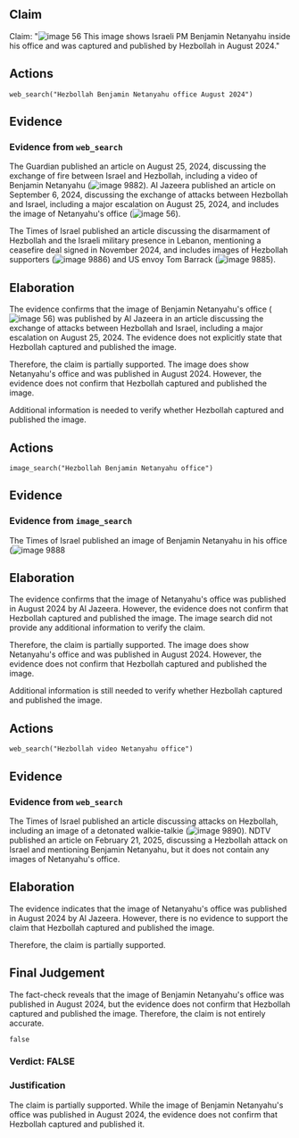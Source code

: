 ## Claim
Claim: "![image 56](media/87.jpg) This image shows Israeli PM Benjamin Netanyahu inside his office and was captured and published by Hezbollah in August 2024."

## Actions
```
web_search("Hezbollah Benjamin Netanyahu office August 2024")
```

## Evidence
### Evidence from `web_search`
The Guardian published an article on August 25, 2024, discussing the exchange of fire between Israel and Hezbollah, including a video of Benjamin Netanyahu (![image 9882](media/2025-08-30_01-15-1756516550-465033.jpg)). Al Jazeera published an article on September 6, 2024, discussing the exchange of attacks between Hezbollah and Israel, including a major escalation on August 25, 2024, and includes the image of Netanyahu's office (![image 56](media/87.jpg)).

The Times of Israel published an article discussing the disarmament of Hezbollah and the Israeli military presence in Lebanon, mentioning a ceasefire deal signed in November 2024, and includes images of Hezbollah supporters (![image 9886](media/2025-08-30_01-15-1756516558-658395.jpg)) and US envoy Tom Barrack (![image 9885](media/2025-08-30_01-15-1756516558-026984.jpg)).


## Elaboration
The evidence confirms that the image of Benjamin Netanyahu's office (![image 56](media/87.jpg)) was published by Al Jazeera in an article discussing the exchange of attacks between Hezbollah and Israel, including a major escalation on August 25, 2024. The evidence does not explicitly state that Hezbollah captured and published the image.

Therefore, the claim is partially supported. The image does show Netanyahu's office and was published in August 2024. However, the evidence does not confirm that Hezbollah captured and published the image.

Additional information is needed to verify whether Hezbollah captured and published the image.


## Actions
```
image_search("Hezbollah Benjamin Netanyahu office")
```

## Evidence
### Evidence from `image_search`
The Times of Israel published an image of Benjamin Netanyahu in his office (![image 9888](media/2025-08-30_01-16-1756516581-745029.jpg)

## Elaboration
The evidence confirms that the image of Netanyahu's office was published in August 2024 by Al Jazeera. However, the evidence does not confirm that Hezbollah captured and published the image. The image search did not provide any additional information to verify the claim.

Therefore, the claim is partially supported. The image does show Netanyahu's office and was published in August 2024. However, the evidence does not confirm that Hezbollah captured and published the image.

Additional information is still needed to verify whether Hezbollah captured and published the image.


## Actions
```
web_search("Hezbollah video Netanyahu office")
```

## Evidence
### Evidence from `web_search`
The Times of Israel published an article discussing attacks on Hezbollah, including an image of a detonated walkie-talkie (![image 9890](media/2025-08-30_01-16-1756516602-757348.jpg)). NDTV published an article on February 21, 2025, discussing a Hezbollah attack on Israel and mentioning Benjamin Netanyahu, but it does not contain any images of Netanyahu's office.


## Elaboration
The evidence indicates that the image of Netanyahu's office was published in August 2024 by Al Jazeera. However, there is no evidence to support the claim that Hezbollah captured and published the image.

Therefore, the claim is partially supported.


## Final Judgement
The fact-check reveals that the image of Benjamin Netanyahu's office was published in August 2024, but the evidence does not confirm that Hezbollah captured and published the image. Therefore, the claim is not entirely accurate.

`false`


### Verdict: FALSE

### Justification
The claim is partially supported. While the image of Benjamin Netanyahu's office was published in August 2024, the evidence does not confirm that Hezbollah captured and published it.

